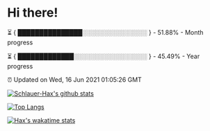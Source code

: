 # Hi there!

⏳ { ███████████████░░░░░░░░░░░░░░░ } - 51.88% - Month progress

⏳ { █████████████░░░░░░░░░░░░░░░░░ } - 45.49% - Year progress

⏰ Updated on Wed, 16 Jun 2021 01:05:26 GMT


[![Schlauer-Hax's github stats](https://github-readme-stats.vercel.app/api?username=Schlauer-Hax&show_icons=true&theme=dark&count_private=true)](https://github.com/Schlauer-Hax)


[![Top Langs](https://github-readme-stats.vercel.app/api/top-langs/?username=Schlauer-Hax&layout=compact&theme=dark)](https://github.com/Schlauer-Hax?tab=repositories)


[![Hax's wakatime stats](https://github-readme-stats.vercel.app/api/wakatime?username=Hax&theme=dark)](https://wakatime.com/@Hax)

